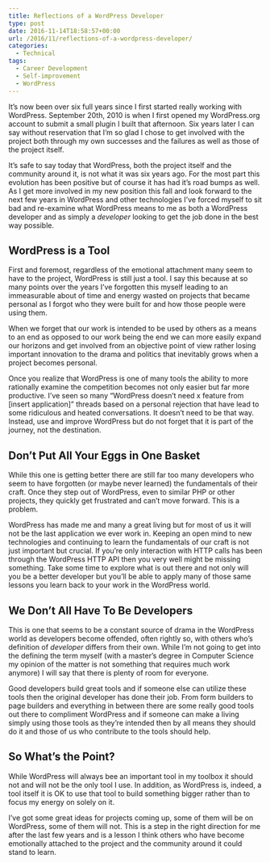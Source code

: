 ```yaml
---
title: Reflections of a WordPress Developer
type: post
date: 2016-11-14T18:58:57+00:00
url: /2016/11/reflections-of-a-wordpress-developer/
categories:
  - Technical
tags:
  - Career Development
  - Self-improvement
  - WordPress
---
```


It’s now been over six full years since I first started really working with WordPress. September 20th, 2010 is when I first opened my WordPress.org account to submit a small plugin I built that afternoon. Six years later I can say without reservation that I’m so glad I chose to get involved with the project both through my own successes and the failures as well as those of the project itself.

It’s safe to say today that WordPress, both the project itself and the community around it, is not what it was six years ago. For the most part this evolution has been positive but of course it has had it’s road bumps as well. As I get more involved in my new position this fall and look forward to the next few years in WordPress and other technologies I’ve forced myself to sit bad and re-examine what WordPress means to me as both  a WordPress developer and as simply a _developer_ looking to get the job done in the best way possible.

## WordPress is a Tool

First and foremost, regardless of the emotional attachment many seem to have to the project, WordPress is still just a tool. I say this because at so many points over the years I’ve forgotten this myself leading to an immeasurable about of time and energy wasted on projects that became personal as I forgot who they were built for and how those people were using them.

When we forget that our work is intended to be used by others as a means to an end as opposed to our work being the end we can more easily expand our horizons and get involved from an objective point of view rather losing important innovation to the drama and politics that inevitably grows when a project becomes personal.

Once you realize that WordPress is one of many tools the ability to more rationally examine the competition becomes not only easier but far more productive. I’ve seen so many “WordPress doesn’t need x feature from [insert application]” threads based on a personal rejection that have lead to some ridiculous and heated conversations. It doesn’t need to be that way. Instead, use and improve WordPress but do not forget that it is part of the journey, not the destination.

## Don’t Put All Your Eggs in One Basket

While this one is getting better there are still far too many developers who seem to have forgotten (or maybe never learned) the fundamentals of their craft. Once they step out of WordPress, even to similar PHP or other projects, they quickly get frustrated and can’t move forward. This is a problem.

WordPress has made me and many a great living but for most of us it will not be the last application we ever work in. Keeping an open mind to new technologies and continuing to learn the fundamentals of our craft is not just important but crucial. If you’re only interaction with HTTP calls has been through the WordPress HTTP API then you very well might be missing something. Take some time to explore what is out there and not only will you be a better developer but you’ll be able to apply many of those same lessons you learn back to your work in the WordPress world.

## We Don’t All Have To Be Developers

This is one that seems to be a constant source of drama in the WordPress world as developers become offended, often rightly so, with others who’s definition of _developer_ differs from their own. While I’m not going to get into the defining the term myself (with a master’s degree in Computer Science my opinion of the matter is not something that requires much work anymore) I will say that there is plenty of room for everyone.

Good developers build great tools and if someone else can utilize these tools then the original developer has done their job. From form builders to page builders and everything in between there are some really good tools out there to compliment WordPress and if someone can make a living simply using those tools as they’re intended then by all means they should do it and those of us who contribute to the tools should help.

## So What’s the Point?

While WordPress will always bee an important tool in my toolbox it should not and will not be the only tool I use. In addition, as WordPress is, indeed, a tool itself it is OK to use that tool to build something bigger rather than to focus my energy on solely on it.

I’ve got some great ideas for projects coming up, some of them will be on WordPress, some of them will not. This is a step in the right direction for me after the last few years and is a lesson I think others who have become emotionally attached to the project and the community around it could stand to learn.